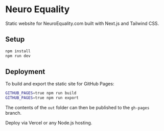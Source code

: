# Neuro Equality

Static website for NeuroEquality.com built with Next.js and Tailwind CSS.

## Setup

```bash
npm install
npm run dev
```
## Deployment

To build and export the static site for GitHub Pages:

```bash
GITHUB_PAGES=true npm run build
GITHUB_PAGES=true npm run export
```

The contents of the `out` folder can then be published to the `gh-pages` branch.

Deploy via Vercel or any Node.js hosting.